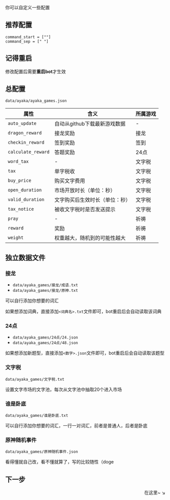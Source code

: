 你可以自定义一些配置

## 推荐配置

```
command_start = [""]
command_sep = [" "]
```

## 记得重启

修改配置后需要**重启bot**才生效

## 总配置

`data/ayaka/ayaka_games.json`

| 属性               | 含义                           | 所属游戏 |
| ------------------ | ------------------------------ | -------- |
| `auto_update`      | 自动从github下载最新游戏数据   | -        |
| `dragon_reward`    | 接龙奖励                       | 接龙     |
| `checkin_reward`   | 签到奖励                       | 签到     |
| `calculate_reward` | 答题奖励                       | 24点     |
| `word_tax`         | -                              | 文字税   |
| `tax`              | 单字税收                       | 文字税   |
| `buy_price`        | 购买文字费用                   | 文字税   |
| `open_duration`    | 市场开放时长（单位：秒）       | 文字税   |
| `valid_duration`   | 文字购买后生效时长（单位：秒） | 文字税   |
| `tax_notice`       | 被收文字税时是否发送提示       | 文字税   |
| `pray`             | -                              | 祈祷     |
| `reward`           | 奖励                           | 祈祷     |
| `weight`           | 权重越大，随机到的可能性越大   | 祈祷     |

## 独立数据文件

### 接龙

- `data/ayaka_games/接龙/成语.txt`
- `data/ayaka_games/接龙/原神.txt`

可以自行添加你想要的词汇

如果想添加词典，直接添加`<词典名>.txt`文件即可，bot重启后会自动读取该词典

### 24点

- `data/ayaka_games/24点/24.json`
- `data/ayaka_games/24点/48.json`

如果想添加新题型，直接添加`<数字>.json`文件即可，bot重启后会自动读取该题型

### 文字税

`data/ayaka_games/文字税.txt`

设置文字市场的文字池，每次从文字池中抽取20个进入市场

### 谁是卧底

`data/ayaka_games/谁是卧底.txt`

可以自行添加你想要的词汇，一行一对词汇，前者是普通人，后者是卧底

### 原神随机事件

`data/ayaka_games/原神随机事件.json`

看得懂就自己改，看不懂就算了，写的比较随性（doge

## 下一步

<div align="right">
    在这里~ ↘
</div>
